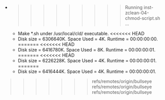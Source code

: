 * >>>>>>>>> Running inst-zclean-04-chmod-script.sh ...
  * Make *.sh under /usr/local/cld/ executable.
<<<<<<< HEAD
  * Disk size = 6306640K. Space Used = 4K. Runtime = 00:00:00:00.
=======
<<<<<<< HEAD
  * Disk size = 6416780K. Space Used = 8K. Runtime = 00:00:00:01.
=======
<<<<<<< HEAD
  * Disk size = 6226228K. Space Used = 4K. Runtime = 00:00:00:01.
=======
  * Disk size = 6416444K. Space Used = 4K. Runtime = 00:00:00:01.
>>>>>>> refs/remotes/origin/bullseye
>>>>>>> refs/remotes/origin/bullseye
>>>>>>> refs/remotes/origin/bullseye
